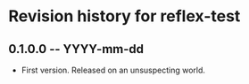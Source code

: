 # Revision history for reflex-test

## 0.1.0.0  -- YYYY-mm-dd

* First version. Released on an unsuspecting world.
